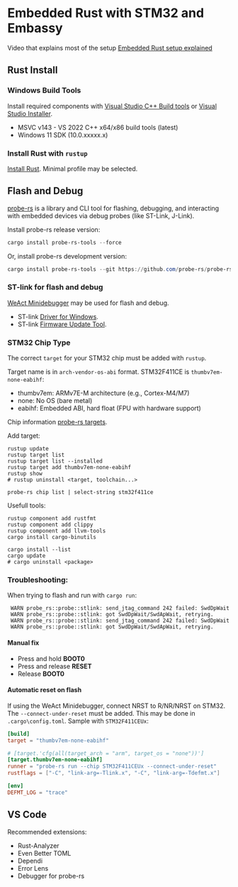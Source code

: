 # Embedded Rust with STM32 and Embassy

Video that explains most of the setup [Embedded Rust setup explained](https://www.youtube.com/watch?v=TOAynddiu5M)

## Rust Install

### Windows Build Tools
Install required components with [Visual Studio C++ Build tools](https://visualstudio.microsoft.com/visual-cpp-build-tools/) or [Visual Studio Installer](https://visualstudio.microsoft.com/downloads/).
- MSVC v143 - VS 2022 C++ x64/x86 build tools (latest)
- Windows 11 SDK (10.0.xxxxx.x)

### Install Rust with `rustup`
[Install Rust](https://www.rust-lang.org/tools/install). Minimal profile may be selected.

## Flash and Debug
[probe-rs](https://probe.rs/docs/getting-started/installation/) is a library and CLI tool for flashing, debugging, and interacting with embedded devices via debug probes (like ST-Link, J-Link).

Install probe-rs release version:
```powershell
cargo install probe-rs-tools --force
```

Or, install probe-rs development version:
```powershell
cargo install probe-rs-tools --git https://github.com/probe-rs/probe-rs --force
```

### ST-link for flash and debug
[WeAct Minidebugger](https://github.com/WeActStudio/WeActStudio.MiniDebugger) may be used for flash and debug.
- ST-link [Driver for Windows](https://www.st.com/en/development-tools/stsw-link009.html).
- ST-link [Firmware Update Tool](https://www.st.com/en/development-tools/stsw-link007.html).

### STM32 Chip Type 
The correct `target` for your STM32 chip must be added with `rustup`. 

Target name is in `arch-vendor-os-abi` format. STM32F411CE is `thumbv7em-none-eabihf`:
- thumbv7em: ARMv7E-M architecture (e.g., Cortex-M4/M7)
- none: No OS (bare metal)
- eabihf: Embedded ABI, hard float (FPU with hardware support)

Chip information [probe-rs targets](https://probe.rs/targets/?manufacturer=STMicroelectronics&family=SHOW_ALL_FAMILIES).

Add target:
```
rustup update
rustup target list
rustup target list --installed
rustup target add thumbv7em-none-eabihf
rustup show
# rustup uninstall <target, toolchain...>

probe-rs chip list | select-string stm32f411ce
```

Usefull tools:
```
rustup component add rustfmt
rustup component add clippy
rustup component add llvm-tools
cargo install cargo-binutils

cargo install --list
cargo update
# cargo uninstall <package>
```

### Troubleshooting:
When trying to flash and run with `cargo run`:

```
 WARN probe_rs::probe::stlink: send_jtag_command 242 failed: SwdDpWait
 WARN probe_rs::probe::stlink: got SwdDpWait/SwdApWait, retrying.
 WARN probe_rs::probe::stlink: send_jtag_command 242 failed: SwdDpWait
 WARN probe_rs::probe::stlink: got SwdDpWait/SwdApWait, retrying.
```
#### Manual fix
- Press and hold **BOOT0**
- Press and release **RESET**
- Release **BOOT0**

#### Automatic reset on flash
If using the WeAct Minidebugger, connect NRST to R/NR/NRST on STM32. The `--connect-under-reset` must be added. This may be done in `.cargo\config.toml`. Sample with `STM32F411CEUx`:
```toml
[build]
target = "thumbv7em-none-eabihf"

# [target.'cfg(all(target_arch = "arm", target_os = "none"))']
[target.thumbv7em-none-eabihf]
runner = "probe-rs run --chip STM32F411CEUx --connect-under-reset"
rustflags = ["-C", "link-arg=-Tlink.x", "-C", "link-arg=-Tdefmt.x"]

[env]
DEFMT_LOG = "trace"
```

## VS Code

Recommended extensions:
- Rust-Analyzer
- Even Better TOML
- Dependi
- Error Lens
- Debugger for probe-rs
